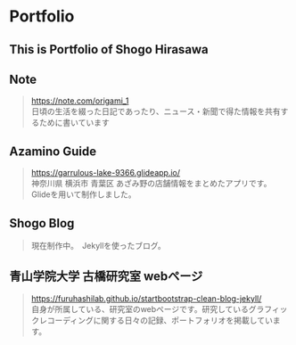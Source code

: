 # Portfolio

This is Portfolio of Shogo Hirasawa
---

## Note
> https://note.com/origami_1   
 日頃の生活を綴った日記であったり、ニュース・新聞で得た情報を共有するために書いています
 
 ## Azamino Guide
 > https://garrulous-lake-9366.glideapp.io/   
 神奈川県 横浜市 青葉区 あざみ野の店舗情報をまとめたアプリです。Glideを用いて制作しました。
 
 
## Shogo Blog
> 現在制作中。　Jekyllを使ったブログ。

## 青山学院大学 古橋研究室 webページ
>https://furuhashilab.github.io/startbootstrap-clean-blog-jekyll/   
自身が所属している、研究室のwebページです。研究しているグラフィックレコーディングに関する日々の記録、ポートフォリオを掲載しています。

